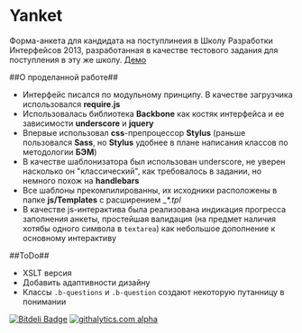 Yanket
======

Форма-анкета для кандидата на поступлинеия в Школу Pазработки Интерфейсов 2013, разработанная в качестве тестового задания для поступления в эту же школу. [Демо](http://jvee.github.io/Yanket/)

##О проделанной работе##

- Интерфейс писался по модульному принципу. В качестве загрузчика использовался **require.js**
- Использовалась библиотека **Backbone** как костяк интерфейса и ее зависимости **underscore** и **jquery**
- Впервые использовал **css**-препроцессор **Stylus** (раньше пользовался **Sass**, но **Stylus** удобнее в плане написания классов по методологии **БЭМ**)
- В качестве шаблонизатора был использован underscore, не уверен насколько он "классический", как требовалось в задании, но немного похож на **handlebars**
- Все шаблоны прекомпилированны, их исходники расположены в папке **js/Templates** с расширением __*._tpl__
- В качестве js-интерактива была реализована индикация прогресса заполнения анкеты, простейшая валидация (на предмет наличия хотябы одного символа в `textarea`) как небольшое дополнение к основному интерактиву


##ToDo##

- XSLT версия
- Добавить адаптивности дизайну
- Классы `.b-questions` и `.b-question` создают некоторую путанницу в понимании




[![Bitdeli Badge](https://d2weczhvl823v0.cloudfront.net/jvee/yanket/trend.png)](https://bitdeli.com/free "Bitdeli Badge")
[![githalytics.com alpha](https://cruel-carlota.pagodabox.com/75bb99c2a9e0466fdb99fddc7d8794a1 "githalytics.com")](http://githalytics.com/jvee/Yanket)
